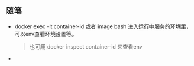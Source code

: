 

## 随笔
+ docker exec -it container-id 或者 image bash  进入运行中服务的环境里，可以env查看环境设置等。
  > 也可用 docker inspect container-id 来查看env
+ 
